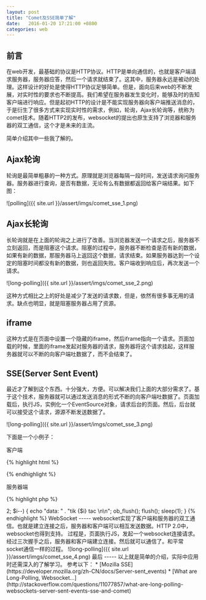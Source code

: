 ```yaml
---
layout: post
title: "Comet及SSE简单了解"
date:   2016-01-20 17:21:00 +0800
categories: web
---
```

前言
-----
在web开发，最基础的协议是HTTP协议。HTTP是单向通信的，也就是客户端请求服务器，服务器应答，然后一个请求就结束了。这其中，服务器永远是被动的处理。这样设计的好处是使得HTTP协议足够简单。但是，面向后来web的不断发展，对实时性的要求也不断提高。我们希望在服务器发生变化时，能够及时的告知客户端进行响应。但是起初HTTP的设计是不能实现服务器向客户端推送消息的，于是衍生了很多方式来实现实时性的需求，例如，轮询，Ajax长轮询等，统称为comet技术。随着HTTP2的发布，websocket的提出也原生支持了浏览器和服务器的双工通信，这个才是未来的主流。

简单介绍其中一些我了解的。

Ajax轮询
-----
轮询是最简单粗暴的一种方式。原理就是浏览器每隔一段时间，发送请求询问服务器。服务器进行查询，是否有数据，无论有么有数据都返回给客户端结果。如下图：

![polling]({{ site.url }}/assert/imgs/comet_sse_1.png)

Ajax长轮询
-----
长轮询就是在上面的轮询之上进行了改善。当浏览器发送一个请求之后，服务器不立刻返回，而是阻塞这个请求。阻塞的过程中，服务器不断检查是否有新的数据，如果有新的数据，那服务器马上返回这个数据，请求结束。如果服务器达到一个设定的阻塞时间都没有新的数据，则也返回失败。客户端收到响应后，再次发送一个请求。

![long-polling]({{ site.url }}/assert/imgs/comet_sse_2.png)

这种方式相比之上的好处是减少了发送的请求数，但是，依然有很多事无用的请求。缺点也明显，就是阻塞服务器占用了资源。

iframe
-----
这种方式是在页面中设置一个隐藏的iframe，然后iframe指向一个请求。页面加载的时候，里面的iframe发起对服务器的请求，服务器将这个请求挂起，这样服务器就可以不断的向客户端吐数据了，而不会结束了。

SSE(Server Sent Event)
-----
最近才了解到这个东西。十分强大，方便。可以解决我们上面的大部分需求了。基于这个技术，服务器就可以通过发送消息的形式不断的向客户端吐数据了。页面加载后，执行JS，实例化一个EventSource对象，请求后台的页面。然后，后台就可以接受这个请求，源源不断发送数据了。

![long-polling]({{ site.url }}/assert/imgs/comet_sse_3.png)

下面是一个小例子：

客户端

{% highlight html %}
<!DOCTYPE html>
<html>
  <head>
    <meta charset="utf-8">
    <title>EventSource</title>
    <script src="https://raw.githubusercontent.com/Yaffle/EventSource/master/eventsource.js" charset="utf-8"></script>
  </head>
  <body>
    <div id="content">
    </div>
    <script type="text/javascript">
        var es = new EventSource('index.php');
        es.addEventListener('open', function (e) {
            document.getElementById("content").innerHTML += "连接已建立: " + e.data;
        }, false);
        es.addEventListener('message', function (e) {
            console.log(e);
            document.getElementById("content").innerHTML += "<br/>" + "收到消息: " + e.data;
        });
    </script>
  </body>
</html>
{% endhighlight %}

服务器端

{% highlight php %}
<?php
header("Content-Type: text/event-stream");
header("Cache-Control: no-cache");
header("Access-Control-Allow-Origin: *");
for ($i=10; $i>2; $i--)
{
    echo "data: " . "tik {$i} tac \n\n";
    ob_flush();
    flush();
    sleep(1);
}
{% endhighlight %}

WebSocket
-----
websocket实现了客户端和服务器的双工通信。也就是建立连接之后，服务器和客户端可以相互发送数据。HTTP 2.0中，websocket也得到支持。
过程是，页面执行JS，发起一个websocket连接请求。经过三次握手之后，服务器和客户端建立连接。然后就可以通信了。和平常socket通信一样的过程。
![long-polling]({{ site.url }}/assert/imgs/comet_sse_4.png)

最后
-----
以上就是简单的介绍，实际中应用时还需深入的了解学习。

参考以下：

* [Mozilla SSE](https://developer.mozilla.org/zh-CN/docs/Server-sent_events)
* [What are Long-Polling, Websocket...](http://stackoverflow.com/questions/11077857/what-are-long-polling-websockets-server-sent-events-sse-and-comet)
